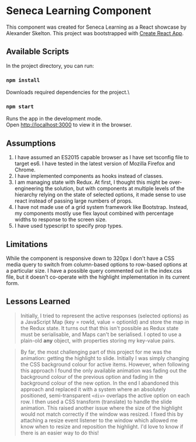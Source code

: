 # Seneca Learning Component

This component was created for Seneca Learning as a React showcase by Alexander Skelton.
This project was bootstrapped with [Create React App](https://github.com/facebook/create-react-app).

## Available Scripts

In the project directory, you can run:

### `npm install`

Downloads required dependencies for the project.\

### `npm start`

Runs the app in the development mode.\
Open [http://localhost:3000](http://localhost:3000) to view it in the browser.

## Assumptions

1. I have assumed an ES2015 capable browser as I have set tsconfig file to target es6. I have tested in the latest version of Mozilla Firefox and Chrome.
2. I have implemented components as hooks instead of classes.
3. I am managing state with Redux. At first, I thought this might be over-engineering the solution, but with components at multiple levels of the hierarchy relying on the state of selected options, it made sense to use react instead of passing large numbers of props.
4. I have not made use of a grid system framework like Bootstrap. Instead, my components mostly use flex layout combined with percentage widths to response to the screen size.
5. I have used typescript to specify prop types.

## Limitations

While the component is responsive down to 320px I don't have a CSS media query to switch from column-based options to row-based options at a particular size. I have a possible query commented out in the index.css file, but it doesn't co-operate with the highlight implementation in its current form.

## Lessons Learned

> Initially, I tried to represent the active responses (selected options) as a JavaScript Map (key = rowId, value = optionId) and store the map in the Redux state. It turns out that this isn't possible as Redux state must be serialisable, and Maps can't be serialised. I opted to use a plain-old **any** object, with properties storing my key-value pairs.

> By far, the most challenging part of this project for me was the animation: getting the highlight to slide. Initially I was simply changing the CSS background colour for active items. However, when following this approach I found the only available animation was fading out the background colour of the previous option and fading in the background colour of the new option. In the end I abandoned this approach and replaced it with a system where an absolutely positioned, semi-transparent `<div>` overlaps the active option on each row. I then used a CSS transform (translate) to handle the slide animation. This raised another issue where the size of the highlight would not match correctly if the window was resized. I fixed this by attaching a resize event listener to the window which allowed me know when to resize and reposition the highlight. I'd love to know if there is an easier way to do this!
